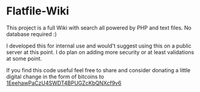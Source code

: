 # Flatfile-Wiki
This project is a full Wiki with search all powered by PHP and text files. 
No database required :)

I developed this for internal use and would't suggest using this on a public server at this point. I do plan on adding more security or at least validations at some point. 

If you find this code useful feel free to share and consider donating a little digital change in the form of bitcoins to [1EeehawPaCzU4SWDT4BPUGZcKbQNXcf9v6](bitcoin:1EeehawPaCzU4SWDT4BPUGZcKbQNXcf9v6)
